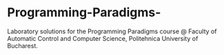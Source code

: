 # Programming-Paradigms-
Laboratory solutions for the Programming Paradigms course @ Faculty of Automatic Control and Computer Science, Politehnica University of Bucharest.
